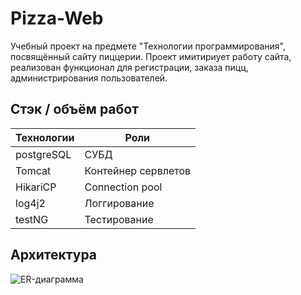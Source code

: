# Pizza-Web

Учебный проект на предмете "Технологии программирования", посвящённый сайту пиццерии. Проект имитириует работу сайта, реализован функционал для регистрации, заказа пицц, администрирования пользователей.  

## Стэк / объём работ


|         **Технологии**                   |Роли                        |
|-----------------------------------------------|-----------------------------|
|    postgreSQL    |      СУБД   
 |    Tomcat     | Контейнер сервлетов
|		HikariCP | Connection pool 
| log4j2|Логгирование
| testNG | Тестирование

## Архитектура
![ER-диаграмма](https://github.com/arseniIvankovich/Pizza-web/assets/93382768/e5753cfa-6e8e-4863-83c1-08e1c08fa116)
